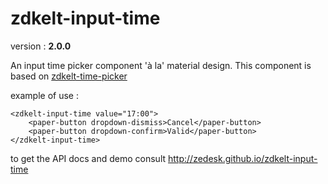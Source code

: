 # zdkelt-input-time

version : __2.0.0__

An input time picker component 'à la' material design. This component is based on 
[zdkelt-time-picker](https://github.com/zedesk/zdkelt-time-picker)

example of use :

    <zdkelt-input-time value="17:00">
        <paper-button dropdown-dismiss>Cancel</paper-button>
        <paper-button dropdown-confirm>Valid</paper-button>
    </zdkelt-input-time>
 
to get the API docs and demo consult http://zedesk.github.io/zdkelt-input-time
